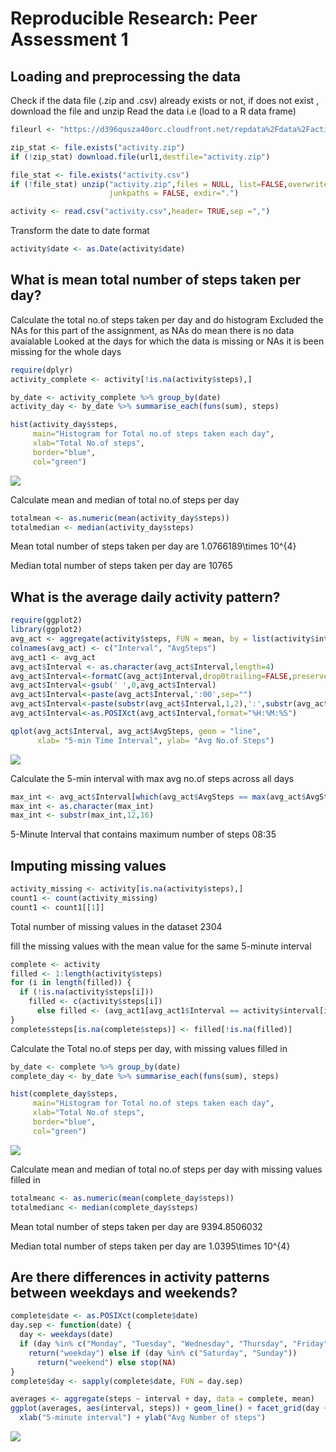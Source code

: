 # Reproducible Research: Peer Assessment 1


## Loading and preprocessing the data

Check if the data file (.zip and .csv) already exists or not, if does not exist , download the file and unzip
Read the data i.e (load to a R data frame)


```r
fileurl <- "https://d396qusza40orc.cloudfront.net/repdata%2Fdata%2Factivity.zip"

zip_stat <- file.exists("activity.zip")
if (!zip_stat) download.file(url1,destfile="activity.zip")

file_stat <- file.exists("activity.csv")
if (!file_stat) unzip("activity.zip",files = NULL, list=FALSE,overwrite= TRUE, 
                      junkpaths = FALSE, exdir=".")

activity <- read.csv("activity.csv",header= TRUE,sep =",")
```

Transform the date to date format


```r
activity$date <- as.Date(activity$date)
```



## What is mean total number of steps taken per day?

Calculate the total no.of steps taken per day and do histogram
Excluded the NAs for this part of the assignment, as NAs do mean there is no data avaialable 
Looked at the days for which the data is missing or NAs it is been missing for the whole days


```r
require(dplyr)
activity_complete <- activity[!is.na(activity$steps),]

by_date <- activity_complete %>% group_by(date)
activity_day <- by_date %>% summarise_each(funs(sum), steps)

hist(activity_day$steps, 
     main="Histogram for Total no.of steps taken each day", 
     xlab="Total No.of steps", 
     border="blue", 
     col="green")
```

![](PA1_template_files/figure-html/unnamed-chunk-3-1.png) 

Calculate mean and median of total no.of steps per day

```r
totalmean <- as.numeric(mean(activity_day$steps))
totalmedian <- median(activity_day$steps)
```

Mean total number of steps taken per day are 1.0766189\times 10^{4}

Median total number of steps taken per day are 10765


## What is the average daily activity pattern?


```r
require(ggplot2)
library(ggplot2)
avg_act <- aggregate(activity$steps, FUN = mean, by = list(activity$interval), na.rm = TRUE)
colnames(avg_act) <- c("Interval", "AvgSteps")
avg_act1 <- avg_act
avg_act$Interval <- as.character(avg_act$Interval,length=4)
avg_act$Interval<-formatC(avg_act$Interval,drop0trailing=FALSE,preserve.width='4')
avg_act$Interval<-gsub(' ',0,avg_act$Interval)
avg_act$Interval<-paste(avg_act$Interval,':00',sep="")
avg_act$Interval<-paste(substr(avg_act$Interval,1,2),':',substr(avg_act$Interval,3,7),sep="")
avg_act$Interval<-as.POSIXct(avg_act$Interval,format="%H:%M:%S")

qplot(avg_act$Interval, avg_act$AvgSteps, geom = "line", 
      xlab= "5-min Time Interval", ylab= "Avg No.of Steps")
```

![](PA1_template_files/figure-html/unnamed-chunk-5-1.png) 

Calculate the 5-min interval with max avg no.of steps across all days

```r
max_int <- avg_act$Interval[which(avg_act$AvgSteps == max(avg_act$AvgSteps))]
max_int <- as.character(max_int)
max_int <- substr(max_int,12,16)
```

5-Minute Interval that contains  maximum number of steps 08:35

## Imputing missing values


```r
activity_missing <- activity[is.na(activity$steps),]
count1 <- count(activity_missing)
count1 <- count1[[1]]
```

Total number of missing values in the dataset 2304

fill the missing values with the mean value for the same 5-minute interval

```r
complete <- activity
filled <- 1:length(activity$steps)
for (i in length(filled)) {
  if (!is.na(activity$steps[i])) 
    filled <- c(activity$steps[i])
      else filled <- (avg_act1[avg_act1$Interval == activity$interval[i], "AvgSteps"])
}
complete$steps[is.na(complete$steps)] <- filled[!is.na(filled)]
```

Calculate the Total no.of steps per day, with missing values filled in

```r
by_date <- complete %>% group_by(date)
complete_day <- by_date %>% summarise_each(funs(sum), steps)

hist(complete_day$steps, 
     main="Histogram for Total no.of steps taken each day", 
     xlab="Total No.of steps", 
     border="blue", 
     col="green")
```

![](PA1_template_files/figure-html/unnamed-chunk-9-1.png) 


Calculate mean and median of total no.of steps per day with missing values filled in

```r
totalmeanc <- as.numeric(mean(complete_day$steps))
totalmedianc <- median(complete_day$steps)
```

Mean total number of steps taken per day are 9394.8506032

Median total number of steps taken per day are 1.0395\times 10^{4}

## Are there differences in activity patterns between weekdays and weekends?


```r
complete$date <- as.POSIXct(complete$date)
day.sep <- function(date) {
  day <- weekdays(date)
  if (day %in% c("Monday", "Tuesday", "Wednesday", "Thursday", "Friday")) 
    return("weekday") else if (day %in% c("Saturday", "Sunday")) 
      return("weekend") else stop(NA)
}
complete$day <- sapply(complete$date, FUN = day.sep)

averages <- aggregate(steps ~ interval + day, data = complete, mean)
ggplot(averages, aes(interval, steps)) + geom_line() + facet_grid(day ~ .) + 
  xlab("5-minute interval") + ylab("Avg Number of steps")
```

![](PA1_template_files/figure-html/unnamed-chunk-11-1.png) 


